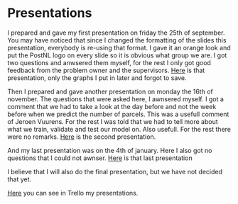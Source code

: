 # Presentations

I prepared and gave my first presentation on friday the 25th of september. 
You may have noticed that since I changed the formatting of the slides this presentation, everybody is re-using that format.
I gave it an orange look and put the PostNL logo on every slide so it is obvious what group we are.
I got two questions and anwsered them myself, for the rest I only got good feedback from the problem owner and the supervisors. 
[Here](https://github.com/Laurinevdstolpe/minor-data-science/blob/main/Communication/ppt%20week%204.pptx) is that presentation, only the graphs I put in later and forgot to save.

Then I prepared and gave another presentation on monday the 16th of november. The questions that were asked here, I awnsered myself. I got a comment that we had to take a look at the day before and not the week before when we predict the number of parcels. This was a usefull comment of Jeroen Vuurens. For the rest I was told that we had to tell more about what we train, validate and test our model on. Also usefull. For the rest there were no remarks. 
[Here](https://github.com/Laurinevdstolpe/minor-data-science/blob/main/Communication/ppt%20week%2011.pdf) is the second presentation.

And my last presentation was on the 4th of january. Here I also got no questions that I could not awnser. 
[Here](https://github.com/Laurinevdstolpe/minor-data-science/blob/main/Communication/ppt%20week%2016.pdf) is that last presentation

I believe that I will also do the final presentation, but we have not decided that yet.


[Here](https://github.com/Laurinevdstolpe/minor-data-science/blob/main/Communication/2021-01-12%20(12).png) you can see in Trello my presentations.
